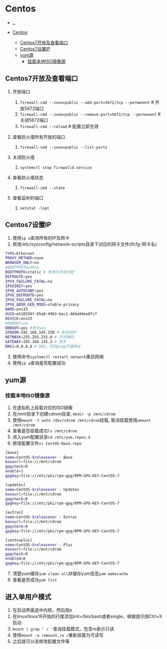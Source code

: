# Centos

- [..](linux-catalog.md)


- [Centos](#centos)
  - [Centos7开放及查看端口](#centos7开放及查看端口)
  - [Centos7设置IP](#centos7设置ip)
  - [yum源](#yum源)
    - [挂载本地ISO镜像源](#挂载本地iso镜像源)


## Centos7开放及查看端口

1. 开放端口
   1. `firewall-cmd --zone=public --add-port=5672/tcp --permanent`   # 开放5672端口
   2. `firewall-cmd --zone=public --remove-port=5672/tcp --permanent`  #关闭5672端口
   3. `firewall-cmd --reload`   # 配置立即生效

2. 查看防火墙所有开放的端口
   1. `firewall-cmd --zone=public --list-ports`

3. 关闭防火墙
   1. `systemctl stop firewalld.service`

4. 查看防火墙状态
   1. `firewall-cmd --state`

5. 查看监听的端口
    1. `netstat -lnpt`

## Centos7设置IP

1. 使用`ip a`查询所有的IP及网卡
2. 修改/etc/sysconfig/network-scripts目录下对应的网卡文件(ifcfg-网卡名)
```sh
TYPE=Ethernet
PROXY_METHOD=none
BROWSER_ONLY=no
#BOOTPROTO=dhcp
BOOTPROTO=static # 修改为手动分配
DEFROUTE=yes
IPV4_FAILURE_FATAL=no
IPV6INIT=yes
IPV6_AUTOCONF=yes
IPV6_DEFROUTE=yes
IPV6_FAILURE_FATAL=no
IPV6_ADDR_GEN_MODE=stable-privacy
NAME=ens33
UUID=e518558f-65a8-4963-bac1-484a94ee07c7
DEVICE=ens33
#ONBOOT=no
ONBOOT=yes #改为yes
IPADDR=192.168.145.250 # 本机的IP
NETMASK=255.255.255.0 # 子网掩码
GATEWAY=192.168.145.2 # 网关
DNS1=8.8.8.8 # DNS，否则ping不通网址
```
3. 使用命令`systemctl restart network`重启网络
4. 使用`ip a`查询是否配置成功

## yum源

### 挂载本地ISO镜像源

1. 在虚拟机上挂载对应的ISO镜像
2. 在/mnt目录下创建cdrom目录, `mkdir -p /mnt/cdrom`
3. 使用`mount -t auto /dev/cdrom /mnt/cdrom`挂载, 取消挂载使用`umount /mnt/cdrom`
4. 查看是否挂载成功`ls /mnt/cdrom`
5. 进入yum配置目录`cd /etc/yum.repos.d`
6. 修改配置文件`vi CentOS-Base.repo`
```sh
[base]
name=CentOS-$releasever - Base
baseurl=file:///mnt/cdrom
gpgcheck=0
enable=1
gpgkey=file:///etc/pki/rpm-gpg/RPM-GPG-KEY-CentOS-7

[updates]
name=CentOS-$releasever - Updates
baseurl=file:///mnt/cdrom
gpgcheck=0
gpgkey=file:///etc/pki/rpm-gpg/RPM-GPG-KEY-CentOS-7

[extras]
name=CentOS-$releasever - Extras
baseurl=file:///mnt/cdrom
gpgcheck=0
gpgkey=file:///etc/pki/rpm-gpg/RPM-GPG-KEY-CentOS-7

[centosplus]
name=CentOS-$releasever - Plus
baseurl=file:///mnt/cdrom
gpgcheck=0
enabled=0
gpgkey=file:///etc/pki/rpm-gpg/RPM-GPG-KEY-CentOS-7
```
7. 清楚yum缓存`yum clean all`并缓存yum信息`yum makecache`
8. 查看是否成功`yum list`

## 进入单用户模式

1. 在启动界面选中内核，然后按e
2. 在linux/linux16开始的行尾添加init=/bin/bash或者single，根据提示按Ctrl+X启动
3. `mount | grep ' / '`查询挂载模式，包含ro表示只读
4. 使用`mount -o remount,rw /`重新挂载为可读写
5. 之后就可以去修改配置文件等